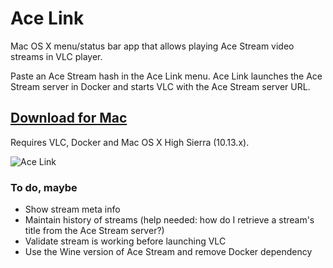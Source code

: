 # Ace Link

Mac OS X menu/status bar app that allows playing Ace Stream video streams in VLC player. 

Paste an Ace Stream hash in the Ace Link menu. Ace Link launches the Ace Stream server in Docker and starts VLC with the Ace Stream server URL.

## [Download for Mac](https://github.com/blaise-io/acelink/releases)

Requires VLC, Docker and Mac OS X High Sierra (10.13.x).

![Ace Link](https://i.imgur.com/QwMOUEp.png)


### To do, maybe

 - Show stream meta info 
 - Maintain history of streams (help needed: how do I retrieve a stream's title from the Ace Stream server?)
 - Validate stream is working before launching VLC
 - Use the Wine version of Ace Stream and remove Docker dependency
